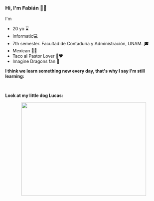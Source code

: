 ### Hi, I'm Fabián 👻👀

I'm 
- 20 yo ⌛
- Informatic💻
- 7th semester. Facultad de Contaduría y Administración, UNAM. 🎓
- Mexican 🐍🦅
- Taco al Pastor Lover 🌮❤
- Imagine Dragons fan 🐲

<b> I think we learn something new every day, that's why I say I'm still learning: </b>
<div align=center>
<img src="https://img.shields.io/badge/C-A8B9CC?style=for-the-badge&logo=c&logoColor=white" alt="">
<img src="https://img.shields.io/badge/Python-3776AB?style=for-the-badge&logo=python&logoColor=white" alt="">
<img src="https://img.shields.io/badge/C++-00599C?style=for-the-badge&logo=c%2B%2B&logoColor=white" alt="">
<img src="https://img.shields.io/badge/MySQL-4479A1?style=for-the-badge&logo=mysql&logoColor=white" alt="">
<img src="https://img.shields.io/badge/Linux-FCC624?style=for-the-badge&logo=linux&logoColor=white" alt="">
<img src="https://img.shields.io/badge/English-58CC02?style=for-the-badge&logo=duolingo&logoColor=white" alt="">
<img src="https://img.shields.io/badge/WebDesign-e34c26?style=for-the-badge&logo=html5&logoColor=white" alt="">
</div>

<b>Look at my little dog Lucas: </b>

<div align=center>
<img src="https://user-images.githubusercontent.com/72846687/190886051-63fa8cec-b790-4394-8eea-5ffa67a5b9eb.jpg" width="400" height="300" />
</div>
